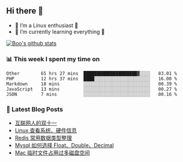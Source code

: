 ## Hi there 👋
* 🔭 I’m a Linux enthusiast 🐧️
* 🏃️ I’m currently learning everything 🏃️

[![Boo's github stats](https://github-readme-stats.vercel.app/api?username=0xAiKang)](https://github.com/anuraghazra/github-readme-stats)

<!-- [![Most Used Langs](https://github-readme-stats.vercel.app/api/top-langs/?username=0xAiKang)](https://github.com/anuraghazra/github-readme-stats) -->

### 📊 This week I spent my time on
<!--START_SECTION:waka-->
```text
Other        65 hrs 27 mins  ████████████████████▓░░░░   83.01 % 
PHP          12 hrs 37 mins  ████░░░░░░░░░░░░░░░░░░░░░   16.00 % 
Markdown     18 mins         ░░░░░░░░░░░░░░░░░░░░░░░░░   00.39 % 
JavaScript   13 mins         ░░░░░░░░░░░░░░░░░░░░░░░░░   00.27 % 
JSON         7 mins          ░░░░░░░░░░░░░░░░░░░░░░░░░   00.16 % 
```
<!--END_SECTION:waka-->

### 📕 Latest Blog Posts
<!-- BLOG-POST-LIST:START -->
- [互联网人的双十一](https://www.0x2beace.com/double-eleven-for-internet-people/)
- [Linux 查看系统、硬件信息](https://www.0x2beace.com/linux-view-system-and-hardware-information/)
- [Redis 常用数据类型整理](https://www.0x2beace.com/redis-common-data-types-sorting/)
- [Mysql 如何选择 Float、Double、Decimal](https://www.0x2beace.com/how-does-mysql-choose-float-double-decimal/)
- [Mac 临时文件占用过多磁盘空间](https://www.0x2beace.com/mac-temporary-files-take-up-too-much-disk-space/)
<!-- BLOG-POST-LIST:END -->


